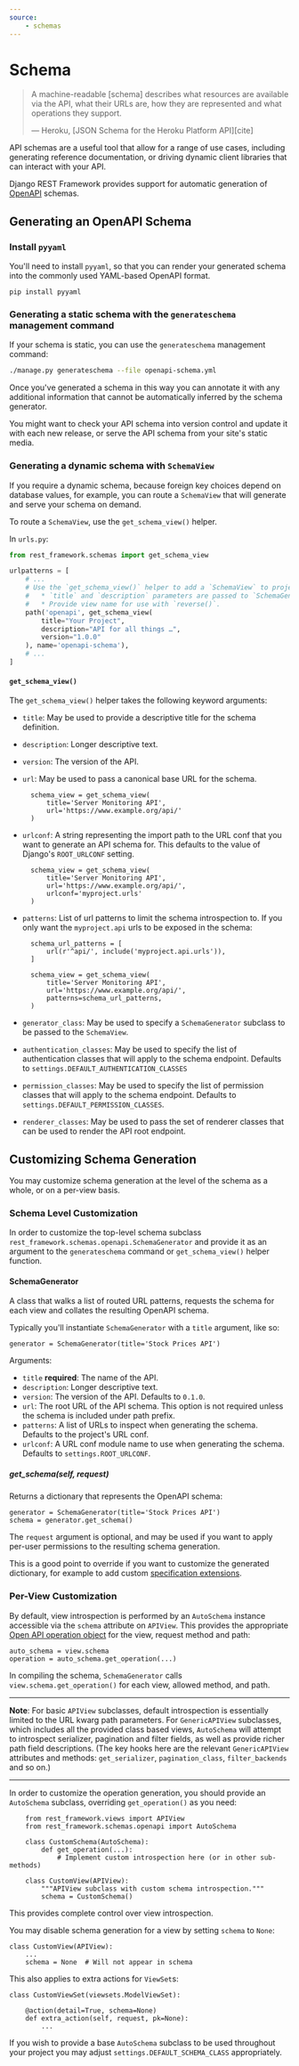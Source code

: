 ```yaml
---
source:
    - schemas
---
```


# Schema

> A machine-readable [schema] describes what resources are available via the API, what their URLs are, how they are represented and what operations they support.
>
> &mdash; Heroku, [JSON Schema for the Heroku Platform API][cite]

API schemas are a useful tool that allow for a range of use cases, including
generating reference documentation, or driving dynamic client libraries that
can interact with your API.

Django REST Framework provides support for automatic generation of
[OpenAPI][openapi] schemas.

## Generating an OpenAPI Schema

### Install `pyyaml`

You'll need to install `pyyaml`, so that you can render your generated schema
into the commonly used YAML-based OpenAPI format.

    pip install pyyaml

### Generating a static schema with the `generateschema` management command

If your schema is static, you can use the `generateschema` management command:

```bash
./manage.py generateschema --file openapi-schema.yml
```

Once you've generated a schema in this way you can annotate it with any
additional information that cannot be automatically inferred by the schema
generator.

You might want to check your API schema into version control and update it
with each new release, or serve the API schema from your site's static media.

### Generating a dynamic schema with `SchemaView`

If you require a dynamic schema, because foreign key choices depend on database
values, for example, you can route a `SchemaView` that will generate and serve
your schema on demand.

To route a `SchemaView`, use the `get_schema_view()` helper.

In `urls.py`:

```python
from rest_framework.schemas import get_schema_view

urlpatterns = [
    # ...
    # Use the `get_schema_view()` helper to add a `SchemaView` to project URLs.
    #   * `title` and `description` parameters are passed to `SchemaGenerator`.
    #   * Provide view name for use with `reverse()`.
    path('openapi', get_schema_view(
        title="Your Project",
        description="API for all things …",
        version="1.0.0"
    ), name='openapi-schema'),
    # ...
]
```

#### `get_schema_view()`

The `get_schema_view()` helper takes the following keyword arguments:

* `title`: May be used to provide a descriptive title for the schema definition.
* `description`: Longer descriptive text.
* `version`: The version of the API.
* `url`: May be used to pass a canonical base URL for the schema.

        schema_view = get_schema_view(
            title='Server Monitoring API',
            url='https://www.example.org/api/'
        )

* `urlconf`: A string representing the import path to the URL conf that you want
   to generate an API schema for. This defaults to the value of Django's
   `ROOT_URLCONF` setting.

        schema_view = get_schema_view(
            title='Server Monitoring API',
            url='https://www.example.org/api/',
            urlconf='myproject.urls'
        )

* `patterns`: List of url patterns to limit the schema introspection to. If you
  only want the `myproject.api` urls to be exposed in the schema:

        schema_url_patterns = [
            url(r'^api/', include('myproject.api.urls')),
        ]

        schema_view = get_schema_view(
            title='Server Monitoring API',
            url='https://www.example.org/api/',
            patterns=schema_url_patterns,
        )

* `generator_class`: May be used to specify a `SchemaGenerator` subclass to be
  passed to the `SchemaView`.
* `authentication_classes`: May be used to specify the list of authentication
  classes that will apply to the schema endpoint. Defaults to
  `settings.DEFAULT_AUTHENTICATION_CLASSES`
* `permission_classes`: May be used to specify the list of permission classes
  that will apply to the schema endpoint. Defaults to
  `settings.DEFAULT_PERMISSION_CLASSES`.
* `renderer_classes`: May be used to pass the set of renderer classes that can
  be used to render the API root endpoint.

## Customizing Schema Generation

You may customize schema generation at the level of the schema as a whole, or
on a per-view basis.

### Schema Level Customization

In order to customize the top-level schema subclass
`rest_framework.schemas.openapi.SchemaGenerator` and provide it as an argument
to the `generateschema` command or `get_schema_view()` helper function.

#### SchemaGenerator

A class that walks a list of routed URL patterns, requests the schema for each
view and collates the resulting OpenAPI schema.

Typically you'll instantiate `SchemaGenerator` with a `title` argument, like so:

    generator = SchemaGenerator(title='Stock Prices API')

Arguments:

* `title` **required**: The name of the API.
* `description`: Longer descriptive text.
* `version`: The version of the API. Defaults to `0.1.0`.
* `url`: The root URL of the API schema. This option is not required unless the schema is included under path prefix.
* `patterns`: A list of URLs to inspect when generating the schema. Defaults to the project's URL conf.
* `urlconf`: A URL conf module name to use when generating the schema. Defaults to `settings.ROOT_URLCONF`.

##### get_schema(self, request)

Returns a dictionary that represents the OpenAPI schema:

    generator = SchemaGenerator(title='Stock Prices API')
    schema = generator.get_schema()

The `request` argument is optional, and may be used if you want to apply
per-user permissions to the resulting schema generation.

This is a good point to override if you want to customize the generated
dictionary,  for example to add custom
[specification extensions][openapi-specification-extensions].

### Per-View Customization

By default, view introspection is performed by an `AutoSchema` instance
accessible via the `schema` attribute on `APIView`. This provides the
appropriate [Open API operation object][openapi-operation] for the view,
request method and path:

    auto_schema = view.schema
    operation = auto_schema.get_operation(...)

In compiling the schema, `SchemaGenerator` calls `view.schema.get_operation()`
for each view, allowed method, and path.

---

**Note**: For basic `APIView` subclasses, default introspection is essentially
limited to the URL kwarg path parameters. For `GenericAPIView`
subclasses, which includes all the provided class based views, `AutoSchema` will
attempt to introspect serializer, pagination and filter fields, as well as
provide richer path field descriptions. (The key hooks here are the relevant
`GenericAPIView` attributes and methods: `get_serializer`, `pagination_class`,
`filter_backends` and so on.)

---

In order to customize the operation generation, you should provide an `AutoSchema` subclass, overriding `get_operation()` as you need:

        from rest_framework.views import APIView
        from rest_framework.schemas.openapi import AutoSchema

        class CustomSchema(AutoSchema):
            def get_operation(...):
                # Implement custom introspection here (or in other sub-methods)

        class CustomView(APIView):
            """APIView subclass with custom schema introspection."""
            schema = CustomSchema()

This provides complete control over view introspection.

You may disable schema generation for a view by setting `schema` to `None`:

    class CustomView(APIView):
        ...
        schema = None  # Will not appear in schema

This also applies to extra actions for `ViewSet`s:

    class CustomViewSet(viewsets.ModelViewSet):

        @action(detail=True, schema=None)
        def extra_action(self, request, pk=None):
            ...

If you wish to provide a base `AutoSchema` subclass to be used throughout your
project you may adjust `settings.DEFAULT_SCHEMA_CLASS`  appropriately.

[openapi]: https://github.com/OAI/OpenAPI-Specification
[openapi-specification-extensions]: https://github.com/OAI/OpenAPI-Specification/blob/master/versions/3.0.2.md#specification-extensions
[openapi-operation]: https://github.com/OAI/OpenAPI-Specification/blob/master/versions/3.0.2.md#operationObject
